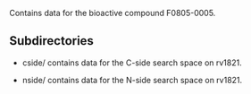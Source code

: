 Contains data for the bioactive compound F0805-0005.

## Subdirectories

- cside/ contains data for the C-side search space on rv1821.

- nside/ contains data for the N-side search space on rv1821.

